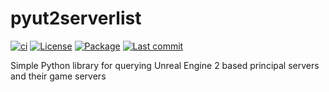 # pyut2serverlist

[![ci](https://img.shields.io/github/actions/workflow/status/cetteup/pyut2serverlist/ci.yml?label=ci)](https://github.com/cetteup/pyut2serverlist/actions?query=workflow%3Aci)
[![License](https://img.shields.io/github/license/cetteup/pyut2serverlist)](/LICENSE)
[![Package](https://img.shields.io/pypi/v/pyut2serverlist)](https://pypi.org/project/pyut2serverlist/)
[![Last commit](https://img.shields.io/github/last-commit/cetteup/pyut2serverlist)](https://github.com/cetteup/pyut2serverlist/commits/main)

Simple Python library for querying Unreal Engine 2 based principal servers and their game servers
